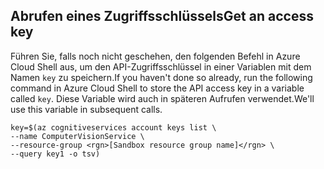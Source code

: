 ## <a name="get-an-access-key"></a><span data-ttu-id="d7cdd-101">Abrufen eines Zugriffsschlüssels</span><span class="sxs-lookup"><span data-stu-id="d7cdd-101">Get an access key</span></span>

<span data-ttu-id="d7cdd-102">Führen Sie, falls noch nicht geschehen, den folgenden Befehl in Azure Cloud Shell aus, um den API-Zugriffsschlüssel in einer Variablen mit dem Namen `key` zu speichern.</span><span class="sxs-lookup"><span data-stu-id="d7cdd-102">If you haven't done so already, run the following command in Azure Cloud Shell to store the API access key in a variable called `key`.</span></span> <span data-ttu-id="d7cdd-103">Diese Variable wird auch in späteren Aufrufen verwendet.</span><span class="sxs-lookup"><span data-stu-id="d7cdd-103">We'll use this variable in subsequent calls.</span></span>

```azurecli
key=$(az cognitiveservices account keys list \
--name ComputerVisionService \
--resource-group <rgn>[Sandbox resource group name]</rgn> \
--query key1 -o tsv)
```
